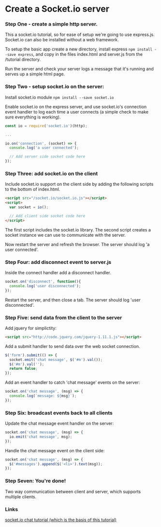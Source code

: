 # Create a Socket.io server

### Step One - create a simple http server.

This a socket.io tutorial, so for ease of setup we're going to use express.js. Socket.io can also be installed without a web framework.

To setup the basic app create a new directory, install express `npm install --save express`, and copy in the files index.html and server.js from the /tutorial directory.

Run the server and check your server logs a message that it's running and serves up a simple html page.


### Step Two -  setup socket.io on the server:

Install socket.io module `npm install --save socket.io`

Enable socket.io on the express server, and use socket.io's connection event handler to log each time a user connects (a simple check to make sure everything is working).

```javascript
const io = require('socket.io')(http);

...

io.on('connection', (socket) => {
  console.log('a user connected');

  // Add server side socket code here
});
```

### Step Three: add socket.io on the client

Include socket.io support on the client side by adding the following scripts to the bottom of index.html.

```html
<script src="/socket.io/socket.io.js"></script>
<script>
  var socket = io();

  // Add client side socket code here
</script>
```
The first script includes the socket.io library. The second script creates a socket instance we can use to communicate with the server.

Now restart the server and refresh the browser. The server should log 'a user connected'.

### Step Four: add disconnect event to server.js

Inside the connect handler add a disconnect handler.

```javascript
socket.on('disconnect', function(){
  console.log('user disconnected');
});
```

Restart the server, and then close a tab. The server should log 'user disconnected'.

### Step Five: send data from the client to the server

Add jquery for simplictity:

```html
<script src="http://code.jquery.com/jquery-1.11.1.js"></script>
```

Add a submit handler to send data over the web socket connection.

```javascript
$('form').submit(() => {
  socket.emit('chat message', $('#m').val());
  $('#m').val('');
  return false;
});
```

Add an event handler to catch 'chat message' events on the server:

```javascript
socket.on('chat message', (msg) => {
  console.log(`message: ${msg}`);
});
```

### Step Six: broadcast events back to all clients

Update the chat message event handler on the server:

```javascript
socket.on('chat message', (msg) => {
  io.emit('chat message', msg);
});
```
Handle the chat message event on the client side:

```javascript
socket.on('chat message', (msg) => {
  $('#messages').append($('<li>').text(msg));
});
```

### Step Seven: You're done!

Two way communication between client and server, which supports multiple clients.

### Links

[socket.io chat tutorial (which is the basis of this tutorial)](http://socket.io/get-started/chat/)
